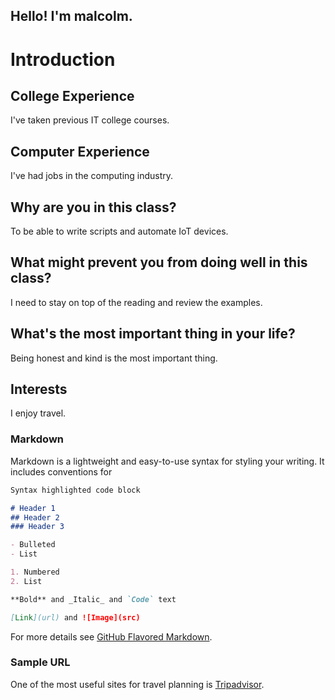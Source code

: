 ## Hello!  I'm malcolm. 

# Introduction 

## College Experience
I've taken previous IT college courses.

## Computer Experience
I've had jobs in the computing industry.

## Why are you in this class?
To be able to write scripts and automate IoT devices.

## What might prevent you from doing well in this class?
I need to stay on top of the reading and review the examples.

## What's the most important thing in your life?
Being honest and kind is the most important thing.

## Interests
I enjoy travel.

### Markdown

Markdown is a lightweight and easy-to-use syntax for styling your writing. It includes conventions for

```markdown
Syntax highlighted code block

# Header 1
## Header 2
### Header 3

- Bulleted
- List

1. Numbered
2. List

**Bold** and _Italic_ and `Code` text

[Link](url) and ![Image](src)
```

For more details see [GitHub Flavored Markdown](https://guides.github.com/features/mastering-markdown/).

### Sample URL

One of the most useful sites for travel planning is [Tripadvisor](https://www.tripadvisor.com/). 


